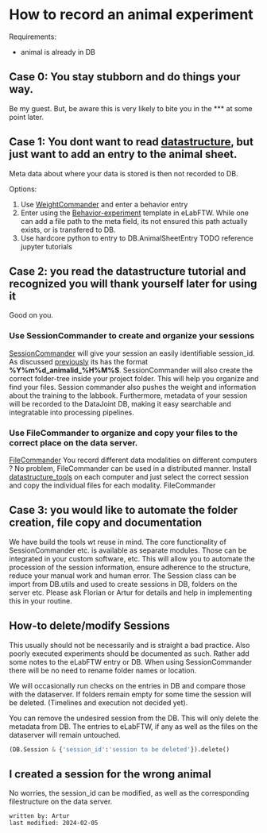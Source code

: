 # How to record an animal experiment 

Requirements:
- animal is already in DB


## Case 0: You stay stubborn and do things your way.
Be my guest. But, be aware this is very likely to bite you in the *** at some point later. 

## Case 1: You dont want to read [datastructure](../datastructure_documentation/datastructure.md), but just want to add an entry to the animal sheet.
Meta data about where your data is stored is then not recorded to DB.

Options:
1. Use [WeightCommander](../gui_documentation/WeightCommander.md) and enter a behavior entry
2. Enter using the [Behavior-experiment](../eLabFTW_documentation/experiment_behavior.md) template in eLabFTW. While one can add a file path to the meta field, its not ensured this path actually exists, or is transfered to DB.
3. Use hardcore python to entry to DB.AnimalSheetEntry TODO reference jupyter tutorials

## Case 2: you read the datastructure tutorial and recognized you will thank yourself later for using it
Good on you.

### Use SessionCommander to create and organize your sessions
[SessionCommander](../gui_documentation/SessionCommander.md) will give your session an easily identifiable session_id.
As discussed [previously](../datastructure_documentation/datastructure.md) its has the format **%Y%m%d_animalid_%H%M%S**. SessionCommander will also create the correct 
folder-tree inside your project folder. This will help you organize and find your files.
Session commander also pushes the weight and information about the training to the labbook. Furthermore, metadata of your session will be recorded
to the DataJoint DB, making it easy searchable and integratable into processing pipelines.

### Use FileCommander to organize and copy your files to the correct place on the data server.
[FileCommander](../gui_documentation/FileCommander.md)
You record different data modalities on different computers ? No problem, FileCommander can be used in a distributed manner.
Install [datastructure_tools](../gui_documentation/installation.md) on each computer and just select the correct session and copy the individual files for each modality.
FileCommander 

## Case 3: you would like to automate the folder creation, file copy and documentation
We have build the tools wt reuse in mind. The core functionality of SessionCommander etc. is available as separate modules.
Those can be integrated in your custom software, etc. This will allow you to automate the procession of the session
information, ensure adherence to the structure, reduce your manual work and human error.
The Session class can be import from DB.utils and used to create sessions in DB, folders on the server etc.
Please ask Florian or Artur for details and help in implementing this in your routine.



## How-to delete/modify Sessions
This usually should not be necessarily and is straight a bad practice. Also poorly executed experiments should be 
documented as such. Rather add some notes to the eLabFTW entry or DB. When using SessionCommander there will be
no need to rename folder names or location.

We will occasionally run checks on the entries in DB and compare those with the dataserver. If folders remain empty for 
some time the session will be deleted. (Timelines and execution not decided yet).

You can remove the undesired session from the DB. This will only delete the metadata from DB. The entries to eLabFTW,
if any as well as the files on the dataserver will remain untouched. 

```python
(DB.Session & {'session_id':'session to be deleted'}).delete()
```
## I created a session for the wrong animal
No worries, the session_id can be modified, as well as the corresponding filestructure on the data
server.


~~~~
written by: Artur
last modified: 2024-02-05
~~~~